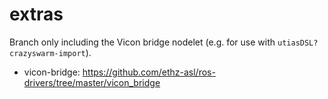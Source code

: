 # extras
Branch only including the Vicon bridge nodelet (e.g. for use with `utiasDSL?crazyswarm-import`).

* vicon-bridge: https://github.com/ethz-asl/ros-drivers/tree/master/vicon_bridge
